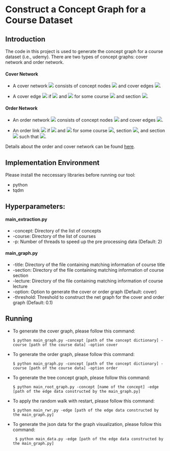 # Construct a Concept Graph for a Course Dataset

## Introduction
The code in this project is used to generate the concept graph for a course dataset (i.e., udemy). There are two types of concept graphs: cover network and order network. 

#### Cover Network
- A cover network <img src="https://render.githubusercontent.com/render/math?math=\mathcal{G}^c"> consists of concept nodes <img src="https://render.githubusercontent.com/render/math?math=\mathcal{P}"> and cover edges <img src="https://render.githubusercontent.com/render/math?math=\mathcal{L}^c \in \mathcal{P} \times \mathcal{P}">.

- A cover edge <img src="https://render.githubusercontent.com/render/math?math=p_a > p_b \in \mathcal{L}^c"> if <img src="https://render.githubusercontent.com/render/math?math=p_a \in T_i"> and <img src="https://render.githubusercontent.com/render/math?math=p_b \in s_{i,j}"> for some course <img src="https://render.githubusercontent.com/render/math?math=C_i"> and section <img src="https://render.githubusercontent.com/render/math?math=s_{i,j}">.

#### Order Network
- An order network <img src="https://render.githubusercontent.com/render/math?math=\mathcal{G}^o"> consists of concept nodes <img src="https://render.githubusercontent.com/render/math?math=\mathcal{P}"> and cover edges <img src="https://render.githubusercontent.com/render/math?math=\mathcal{L}^o \in \mathcal{P} \times \mathcal{P}">.

- An order link <img src="https://render.githubusercontent.com/render/math?math=p_a \rightarrow p_b \in \mathcal{L}^o"> if <img src="https://render.githubusercontent.com/render/math?math=p_a \in s_{i,j}"> and <img src="https://render.githubusercontent.com/render/math?math=p_b \in s_{i,j'}"> for some course <img src="https://render.githubusercontent.com/render/math?math=C_i">, section <img src="https://render.githubusercontent.com/render/math?math=s_{i,j}">, and section <img src="https://render.githubusercontent.com/render/math?math=s_{i,j'}"> such that <img src="https://render.githubusercontent.com/render/math?math=j < j'">.

Details about the order and cover network can be found [here](https://www.overleaf.com/project/5f98ffbd8a6f330001b63ac8).

## Implementation Environment

Please install the neccessary libraries before running our tool:

- python
- tqdm

## Hyperparameters:

#### main_extraction.py
* -concept: Directory of the list of concepts
* -course: Directory of the list of courses
* -p: Number of threads to speed up the pre processing data (Default: 2)

#### main_graph.py
* -title: Directory of the file containing matching information of course title
* -section: Directory of the file containing matching information of course section
* -lecture: Directory of the file containing matching information of course lecture
* -option: Option to generate the cover or order graph (Default: cover)
* -threshold: Threshold to construct the net graph for the cover and order graph (Default: 0.1)

## Running
      
- To generate the cover graph, please follow this command: 

      $ python main_graph.py -concept [path of the concept dictionary] -course [path of the course data] -option cover

- To generate the order graph, please follow this command: 

      $ python main_graph.py -concept [path of the concept dictionary] -course [path of the course data] -option order
      
- To generate the tree concept graph, please follow this command:

      $ python main_root_graph.py -concept [name of the concept] -edge [path of the edge data constructed by the main_graph.py]
      
- To apply the random walk with restart, please follow this command:

      $ python main_rwr.py -edge [path of the edge data constructed by the main_graph.py]
      
- To generate the json data for the graph visualization, please follow this command:
      
       $ python main_data.py -edge [path of the edge data constructed by the main_graph.py]

